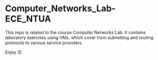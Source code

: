 # Computer_Networks_Lab-ECE_NTUA

This repo is related to the course Computer Networks Lab. It contains laboratory exercises using VMs, which cover from subnetting and routing protocols to various service providers.

Enjoy 😊
